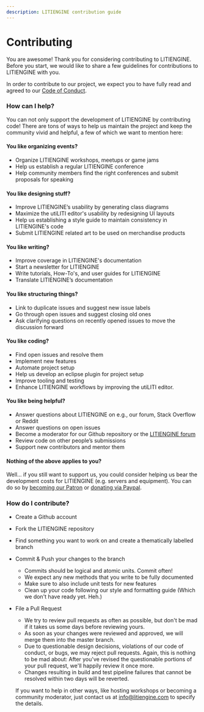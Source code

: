 ```yaml
---
description: LITIENGINE contribution guide
---
```


# Contributing

You are awesome! Thank you for considering contributing to LITIENGINE. Before you start, we would like to share a few guidelines for contributions to LITIENGINE with you.

In order to contribute to our project, we expect you to have fully read and agreed to our [Code of Conduct](https://github.com/gurkenlabs/litiengine/blob/master/CODE_OF_CONDUCT.md).

### How can I help?

You can not only support the development of LITIENGINE by contributing code! There are tons of ways to help us maintain the project and keep the community vivid and helpful, a few of which we want to mention here:

#### You like organizing events?

* Organize LITIENGINE workshops, meetups or game jams
* Help us establish a regular LITIENGINE conference
* Help community members find the right conferences and submit proposals for speaking

#### You like designing stuff?

* Improve LITIENGINE’s usability by generating class diagrams
* Maximize the utiLITI editor's usability by redesigning UI layouts
* Help us establishing a style guide to maintain consistency in LITIENGINE's code
* Submit LITIENGINE related art to be used on merchandise products

#### You like writing?

* Improve coverage in LITIENGINE's documentation
* Start a newsletter for LITIENGINE
* Write tutorials, How-To's, and user guides for LITIENGINE
* Translate LITIENGINE’s documentation

#### You like structuring things?

* Link to duplicate issues and suggest new issue labels
* Go through open issues and suggest closing old ones
* Ask clarifying questions on recently opened issues to move the discussion forward

#### You like coding?

* Find open issues and resolve them
* Implement new features
* Automate project setup
* Help us develop an eclipse plugin for project setup
* Improve tooling and testing
* Enhance LITIENGINE workflows by improving the utiLITI editor.

#### You like being helpful?

* Answer questions about LITIENGINE on e.g., our forum, Stack Overflow or Reddit
* Answer questions on open issues
* Become a moderator for our Github repository or the [LITIENGINE forum](https://forum.litiengine.com/)
* Review code on other people’s submissions
* Support new contributors and mentor them

#### Nothing of the above applies to you?

Well... if you still want to support us, you could consider helping us bear the development costs for LITIENGINE \(e.g. servers and equipment\). You can do so by [becoming our Patron](https://www.patreon.com/gurkenlabs) or [donating via Paypal](https://www.paypal.me/gurkenlabsmatthias).

### How do I contribute?

* Create a Github account
* Fork the LITIENGINE repository
* Find something you want to work on and create a thematically labelled branch
* Commit & Push your changes to the branch
  * Commits should be logical and atomic units. Commit often!
  * We expect any new methods that you write to be fully documented
  * Make sure to also include unit tests for new features
  * Clean up your code following our style and formatting guide \(Which we don't have ready yet. Heh.\)
* File a Pull Request

  * We try to review pull requests as often as possible, but don't be mad if it takes us some days before reviewing yours.
  * As soon as your changes were reviewed and approved, we will merge them into the master branch.
  * Due to questionable design decisions, violations of our code of conduct, or bugs, we may reject pull requests. Again, this is nothing to be mad about: After you've revised the questionable portions of your pull request, we'll happily review it once more.
  * Changes resulting in build and test pipeline failures that cannot be resolved within two days will be reverted.

  If you want to help in other ways, like hosting workshops or becoming a community moderator, just contact us at info@litiengine.com to specify the details.


